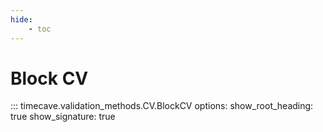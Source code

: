 ```yaml
---
hide:
    - toc
---
```


# Block CV

::: timecave.validation_methods.CV.BlockCV
    options:
        show_root_heading: true
        show_signature: true